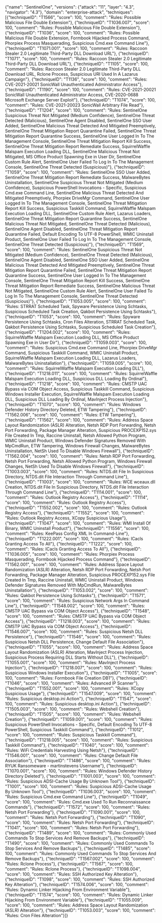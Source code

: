 {"name": "SentinelOne", "versions": {"attack": "11", "layer": "4.3", "navigator": "4.3"}, "domain": "enterprise-attack", "techniques": [{"techniqueID": "T1566", "score": 100, "comment": "Rules: Possible Malicious File Double Extension"}, {"techniqueID": "T1036.007", "score": 100, "comment": "Rules: Possible Malicious File Double Extension"}, {"techniqueID": "T1036", "score": 100, "comment": "Rules: Possible Malicious File Double Extension, Formbook Hijacked Process Command, Phorpiex Process Masquerading, Suspicious Cmd.exe Command Line"}, {"techniqueID": "T1071.001", "score": 100, "comment": "Rules: Raccoon Stealer 2.0 Legitimate Third-Party DLL Download URL"}, {"techniqueID": "T1071", "score": 100, "comment": "Rules: Raccoon Stealer 2.0 Legitimate Third-Party DLL Download URL"}, {"techniqueID": "T1105", "score": 100, "comment": "Rules: Raccoon Stealer 2.0 Legitimate Third-Party DLL Download URL, Rclone Process, Suspicious URI Used In A Lazarus Campaign"}, {"techniqueID": "T1136", "score": 100, "comment": "Rules: CVE-2021-20021 SonicWall Unauthenticated Administrator Access"}, {"techniqueID": "T1190", "score": 100, "comment": "Rules: CVE-2021-20021 SonicWall Unauthenticated Administrator Access, CVE-2020-0688 Microsoft Exchange Server Exploit"}, {"techniqueID": "T1074", "score": 100, "comment": "Rules: CVE-2021-20023 SonicWall Arbitrary File Read"}, {"techniqueID": "T1204", "score": 100, "comment": "Rules: SentinelOne Suspicious Threat Not Mitigated (Medium Confidence), SentinelOne Threat Detected (Malicious), SentinelOne Agent Disabled, SentinelOne SSO User Added, SentinelOne Malicious Threat Detected And Mitigated Preemptively, SentinelOne Threat Mitigation Report Quarantine Failed, SentinelOne Threat Mitigation Report Quarantine Success, SentinelOne User Logged In To The Management Console, SentinelOne Threat Mitigation Report Kill Success, SentinelOne Threat Mitigation Report Remediate Success, SquirrelWaffle Malspam Execution Loading DLL, SentinelOne Malicious Threat Not Mitigated, MS Office Product Spawning Exe in User Dir, SentinelOne Custom Rule Alert, SentinelOne User Failed To Log In To The Management Console, SentinelOne Threat Detected (Suspicious)"}, {"techniqueID": "T1059", "score": 100, "comment": "Rules: SentinelOne SSO User Added, SentinelOne Threat Mitigation Report Remediate Success, MalwareBytes Uninstallation, SentinelOne Suspicious Threat Not Mitigated (Medium Confidence), Suspicious PowerShell Invocations - Specific, Suspicious Cmd.exe Command Line, SentinelOne Malicious Threat Detected And Mitigated Preemptively, Phorpiex DriveMgr Command, SentinelOne User Logged In To The Management Console, SentinelOne Threat Mitigation Report Kill Success, Suspicious Taskkill Command, SquirrelWaffle Malspam Execution Loading DLL, SentinelOne Custom Rule Alert, Lazarus Loaders, SentinelOne Threat Mitigation Report Quarantine Success, SentinelOne Malicious Threat Not Mitigated, SentinelOne Threat Detected (Malicious), SentinelOne Agent Disabled, SentinelOne Threat Mitigation Report Quarantine Failed, Default Encoding To UTF-8 PowerShell, WMIC Uninstall Product, SentinelOne User Failed To Log In To The Management Console, SentinelOne Threat Detected (Suspicious)"}, {"techniqueID": "T1569", "score": 100, "comment": "Rules: SentinelOne Suspicious Threat Not Mitigated (Medium Confidence), SentinelOne Threat Detected (Malicious), SentinelOne Agent Disabled, SentinelOne SSO User Added, SentinelOne Malicious Threat Detected And Mitigated Preemptively, SentinelOne Threat Mitigation Report Quarantine Failed, SentinelOne Threat Mitigation Report Quarantine Success, SentinelOne User Logged In To The Management Console, SentinelOne Threat Mitigation Report Kill Success, SentinelOne Threat Mitigation Report Remediate Success, SentinelOne Malicious Threat Not Mitigated, SentinelOne Custom Rule Alert, SentinelOne User Failed To Log In To The Management Console, SentinelOne Threat Detected (Suspicious)"}, {"techniqueID": "T1053.005", "score": 100, "comment": "Rules: STRRAT Scheduled Task, Spyware Persistence Using Schtasks, Suspicious Scheduled Task Creation, Qakbot Persistence Using Schtasks"}, {"techniqueID": "T1053", "score": 100, "comment": "Rules: Spyware Persistence Using Schtasks, Cron Files Alteration, STRRAT Scheduled Task, Qakbot Persistence Using Schtasks, Suspicious Scheduled Task Creation"}, {"techniqueID": "T1204.002", "score": 100, "comment": "Rules: SquirrelWaffle Malspam Execution Loading DLL, MS Office Product Spawning Exe in User Dir"}, {"techniqueID": "T1059.003", "score": 100, "comment": "Rules: Suspicious Cmd.exe Command Line, Phorpiex DriveMgr Command, Suspicious Taskkill Command, WMIC Uninstall Product, SquirrelWaffle Malspam Execution Loading DLL, Lazarus Loaders, MalwareBytes Uninstallation"}, {"techniqueID": "T1059.005", "score": 100, "comment": "Rules: SquirrelWaffle Malspam Execution Loading DLL"}, {"techniqueID": "T1218.011", "score": 100, "comment": "Rules: SquirrelWaffle Malspam Execution Loading DLL, Suspicious DLL Loading By Ordinal"}, {"techniqueID": "T1218", "score": 100, "comment": "Rules: CMSTP UAC Bypass via COM Object Access, Suspicious Taskkill Command, Suspicious Windows Installer Execution, SquirrelWaffle Malspam Execution Loading DLL, Suspicious DLL Loading By Ordinal, MavInject Process Injection"}, {"techniqueID": "T1070", "score": 100, "comment": "Rules: Windows Defender History Directory Deleted, ETW Tampering"}, {"techniqueID": "T1562.006", "score": 100, "comment": "Rules: ETW Tampering"}, {"techniqueID": "T1562", "score": 100, "comment": "Rules: Address Space Layout Randomization (ASLR) Alteration, Netsh RDP Port Forwarding, Netsh Port Forwarding, Package Manager Alteration, Suspicious PROCEXP152.sys File Created In Tmp, Raccine Uninstall, Netsh Allowed Python Program, WMIC Uninstall Product, Windows Defender Signatures Removed With MpCmdRun, ETW Tampering, Windows Firewall Changes, MalwareBytes Uninstallation, NetSh Used To Disable Windows Firewall"}, {"techniqueID": "T1562.004", "score": 100, "comment": "Rules: Netsh RDP Port Forwarding, Netsh Port Forwarding, Netsh Allowed Python Program, Windows Firewall Changes, NetSh Used To Disable Windows Firewall"}, {"techniqueID": "T1003.003", "score": 100, "comment": "Rules: NTDS.dit File In Suspicious Directory, NTDS.dit File Interaction Through Command Line"}, {"techniqueID": "T1003", "score": 100, "comment": "Rules: WCE wceaux.dll Creation, NTDS.dit File In Suspicious Directory, NTDS.dit File Interaction Through Command Line"}, {"techniqueID": "T1114.001", "score": 100, "comment": "Rules: Outlook Registry Access"}, {"techniqueID": "T1114", "score": 100, "comment": "Rules: Outlook Registry Access"}, {"techniqueID": "T1552.002", "score": 100, "comment": "Rules: Outlook Registry Access"}, {"techniqueID": "T1552", "score": 100, "comment": "Rules: Outlook Registry Access, XCopy Suspicious Usage"}, {"techniqueID": "T1047", "score": 100, "comment": "Rules: WMI Install Of Binary, WMIC Uninstall Product"}, {"techniqueID": "T1556", "score": 100, "comment": "Rules: KeePass Config XML In Command-Line"}, {"techniqueID": "T1222.001", "score": 100, "comment": "Rules: ICacls Granting Access To All"}, {"techniqueID": "T1222", "score": 100, "comment": "Rules: ICacls Granting Access To All"}, {"techniqueID": "T1036.005", "score": 100, "comment": "Rules: Phorpiex Process Masquerading, Formbook Hijacked Process Command"}, {"techniqueID": "T1562.001", "score": 100, "comment": "Rules: Address Space Layout Randomization (ASLR) Alteration, Netsh RDP Port Forwarding, Netsh Port Forwarding, Package Manager Alteration, Suspicious PROCEXP152.sys File Created In Tmp, Raccine Uninstall, WMIC Uninstall Product, Windows Defender Signatures Removed With MpCmdRun, MalwareBytes Uninstallation"}, {"techniqueID": "T1053.002", "score": 100, "comment": "Rules: Qakbot Persistence Using Schtasks"}, {"techniqueID": "T1571", "score": 100, "comment": "Rules: Suspicious Network Args In Command Line"}, {"techniqueID": "T1548.002", "score": 100, "comment": "Rules: CMSTP UAC Bypass via COM Object Access"}, {"techniqueID": "T1548", "score": 100, "comment": "Rules: CMSTP UAC Bypass via COM Object Access"}, {"techniqueID": "T1218.003", "score": 100, "comment": "Rules: CMSTP UAC Bypass via COM Object Access"}, {"techniqueID": "T1546.007", "score": 100, "comment": "Rules: Suspicious Netsh DLL Persistence"}, {"techniqueID": "T1546", "score": 100, "comment": "Rules: Suspicious Netsh DLL Persistence, Change Default File Association"}, {"techniqueID": "T1055", "score": 100, "comment": "Rules: Address Space Layout Randomization (ASLR) Alteration, MavInject Process Injection, Suspicious Process Requiring DLL Starts Without DLL"}, {"techniqueID": "T1055.001", "score": 100, "comment": "Rules: MavInject Process Injection"}, {"techniqueID": "T1218.007", "score": 100, "comment": "Rules: Suspicious Windows Installer Execution"}, {"techniqueID": "T1005", "score": 100, "comment": "Rules: Formbook File Creation DB1"}, {"techniqueID": "T1046", "score": 100, "comment": "Rules: Advanced IP Scanner"}, {"techniqueID": "T1552.001", "score": 100, "comment": "Rules: XCopy Suspicious Usage"}, {"techniqueID": "T1547.009", "score": 100, "comment": "Rules: Suspicious desktop.ini Action"}, {"techniqueID": "T1547", "score": 100, "comment": "Rules: Suspicious desktop.ini Action"}, {"techniqueID": "T1505.003", "score": 100, "comment": "Rules: Webshell Creation"}, {"techniqueID": "T1505", "score": 100, "comment": "Rules: Webshell Creation"}, {"techniqueID": "T1059.001", "score": 100, "comment": "Rules: Suspicious PowerShell Invocations - Specific, Default Encoding To UTF-8 PowerShell, Suspicious Taskkill Command"}, {"techniqueID": "T1012", "score": 100, "comment": "Rules: Suspicious Taskkill Command"}, {"techniqueID": "T1218.005", "score": 100, "comment": "Rules: Suspicious Taskkill Command"}, {"techniqueID": "T1040", "score": 100, "comment": "Rules: WiFi Credentials Harvesting Using Netsh"}, {"techniqueID": "T1546.001", "score": 100, "comment": "Rules: Change Default File Association"}, {"techniqueID": "T1486", "score": 100, "comment": "Rules: RYUK Ransomeware - martinstevens Username"}, {"techniqueID": "T1070.001", "score": 100, "comment": "Rules: Windows Defender History Directory Deleted"}, {"techniqueID": "T1001.003", "score": 100, "comment": "Rules: Suspicious ADSI-Cache Usage By Unknown Tool"}, {"techniqueID": "T1001", "score": 100, "comment": "Rules: Suspicious ADSI-Cache Usage By Unknown Tool"}, {"techniqueID": "T1036.003", "score": 100, "comment": "Rules: Suspicious Cmd.exe Command Line"}, {"techniqueID": "T1049", "score": 100, "comment": "Rules: Cmd.exe Used To Run Reconnaissance Commands"}, {"techniqueID": "T1572", "score": 100, "comment": "Rules: Netsh Port Forwarding"}, {"techniqueID": "T1090.001", "score": 100, "comment": "Rules: Netsh Port Forwarding"}, {"techniqueID": "T1090", "score": 100, "comment": "Rules: Netsh Port Forwarding"}, {"techniqueID": "T1041", "score": 100, "comment": "Rules: Netsh Port Forwarding"}, {"techniqueID": "T1489", "score": 100, "comment": "Rules: Commonly Used Commands To Stop Services And Remove Backups"}, {"techniqueID": "T1490", "score": 100, "comment": "Rules: Commonly Used Commands To Stop Services And Remove Backups"}, {"techniqueID": "T1485", "score": 100, "comment": "Rules: Commonly Used Commands To Stop Services And Remove Backups"}, {"techniqueID": "T1567.002", "score": 100, "comment": "Rules: Rclone Process"}, {"techniqueID": "T1567", "score": 100, "comment": "Rules: Rclone Process"}, {"techniqueID": "T1098.004", "score": 100, "comment": "Rules: SSH Authorized Key Alteration"}, {"techniqueID": "T1098", "score": 100, "comment": "Rules: SSH Authorized Key Alteration"}, {"techniqueID": "T1574.006", "score": 100, "comment": "Rules: Dynamic Linker Hijacking From Environment Variable"}, {"techniqueID": "T1574", "score": 100, "comment": "Rules: Dynamic Linker Hijacking From Environment Variable"}, {"techniqueID": "T1055.009", "score": 100, "comment": "Rules: Address Space Layout Randomization (ASLR) Alteration"}, {"techniqueID": "T1053.003", "score": 100, "comment": "Rules: Cron Files Alteration"}]}